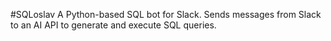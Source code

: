 #SQLoslav
A Python-based SQL bot for Slack. Sends messages from Slack to an AI API to generate and execute SQL queries.
